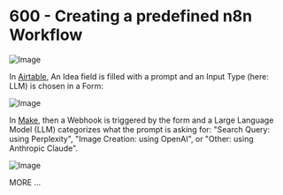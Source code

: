 # 600 - Creating a predefined n8n Workflow

![Image](https://github.com/user-attachments/assets/b49627f4-aa28-424e-9eb1-528a106154d4)

In [Airtable](https://airtable.com), An Idea field is filled with a prompt and an Input Type (here: LLM) is chosen in a Form:

![Image](https://github.com/user-attachments/assets/ee52220f-d1b7-4dbf-9af1-9eeed931b460)

In [Make](https://make.com), then a Webhook is triggered by the form and a Large Language Model (LLM) categorizes what the prompt is asking for: "Search Query: using Perplexity", "Image Creation: using OpenAI", or "Other: using Anthropic Claude".

![Image](https://github.com/user-attachments/assets/635d3788-3676-456b-91c6-d2006cf9fd71)

MORE ...

